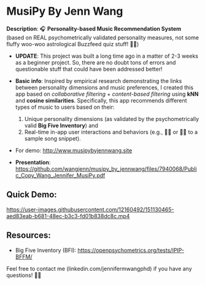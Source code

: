 # MusiPy By Jenn Wang
**Description**: 🎧 **Personality-based Music Recommendation System** (based on REAL psychometrically validated personality measures, not some fluffy woo-woo astrological Buzzfeed quiz stuff! 🔮🤓) 

- **UPDATE**: This project was built a long time ago in a matter of 2-3 weeks as a beginner project. So, there are no doubt tons of errors and questionable stuff that could have been addressed better!  

- **Basic info**: 
Inspired by empirical research demonstrating the links between personality dimensions and music preferences, I created this app based on _collaborative filtering_ + _content-based filtering_ using **kNN** and **cosine similarities**. Specifically, this app recommends different types of music to users based on their: 
  1) Unique personality dimensions (as validated by the psychometrically valid **Big Five Inventory**) and
  2) Real-time in-app user interactions and behaviors (e.g., 👍🏻 or 👎🏻 to a sample song snippet). 

- For demo: http://www.musipybyjennwang.site 
- **Presentation**: https://github.com/wangjenn/musipy_by_jennwang/files/7940068/Public_Copy_Wang_Jennifer_MusiPy.pdf



## Quick Demo: 
https://user-images.githubusercontent.com/12160492/151130465-aed83eab-b681-48ec-b3c3-fd01b838dc8c.mp4



## Resources: 
- Big Five Inventory (BFI): https://openpsychometrics.org/tests/IPIP-BFFM/



Feel free to contact me (linkedin.com/jennifermwangphd) if you have any questions! 👍🏻
